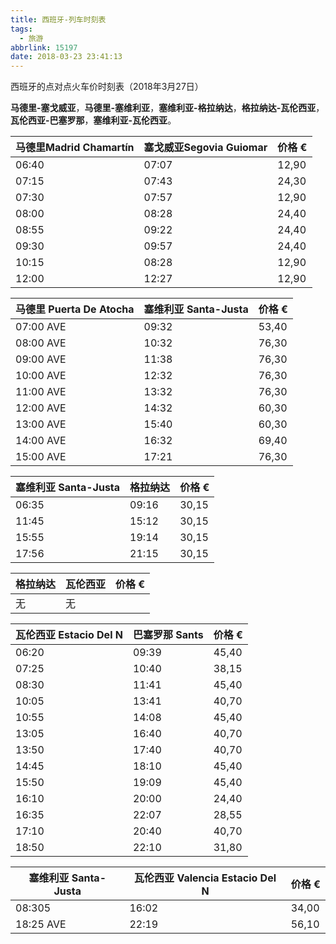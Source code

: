```yaml
---
title: 西班牙-列车时刻表
tags:
  - 旅游
abbrlink: 15197
date: 2018-03-23 23:41:13
---
```


西班牙的点对点火车价时刻表（2018年3月27日）

**马德里-塞戈威亚**，**马德里-塞维利亚**，**塞维利亚-格拉纳达**，**格拉纳达-瓦伦西亚**，**瓦伦西亚-巴塞罗那**，**塞维利亚-瓦伦西亚**。


|   马德里Madrid Chamartín      |        塞戈威亚Segovia Guiomar     | 价格 € |
| ----------------------------- | -------------------------------- | ---- |
|     06:40 | 07:07| 12,90 |
|     07:15 | 07:43| 24,30 |
|     07:30 | 07:57| 12,90 |
|     08:00 | 08:28| 24,40 |
|     08:55 | 09:22| 24,40 |
|     09:30 | 09:57| 24,40 |
|     10:15 | 08:28| 12,90 |
|     12:00 | 12:27| 12,90 |

|   马德里 Puerta De Atocha   |       塞维利亚  Santa-Justa      | 价格 € |
| ----------------------------- | -------------------------------- | -- |
|     07:00 AVE| 09:32| 53,40 |
|     08:00 AVE| 10:32| 76,30 |
|     09:00 AVE| 11:38| 76,30 |
|     10:00 AVE| 12:32| 76,30 |
|     11:00 AVE| 13:32| 76,30 |
|     12:00 AVE| 14:32| 60,30 |
|     13:00 AVE| 15:40| 60,30 |
|     14:00 AVE| 16:32| 69,40 |
|     15:00 AVE| 17:21| 76,30 |

|   塞维利亚  Santa-Justa       |       格拉纳达      | 价格 €|
| ----------------------------- | -------------------------------- | -- |
|     06:35 | 09:16| 30,15 |
|     11:45 | 15:12| 30,15 |
|     15:55 | 19:14| 30,15 |
|     17:56 | 21:15| 30,15 |

|   格拉纳达     |       瓦伦西亚       | 价格 €|
| ----------------------------- | -------------------------------- | -- |
|     无| 无|

|   瓦伦西亚 Estacio Del N   |       巴塞罗那  Sants      | 价格 €|
| ----------------------------- | ----------------------- | ---- | 
|     06:20 | 09:39| 45,40 |
|     07:25 | 10:40| 38,15 |
|     08:30 | 11:41| 45,40 |
|     10:05 | 13:41| 40,70 |
|     10:55 | 14:08| 45,40 |
|     13:05 | 16:40| 40,70 |
|     13:50 | 17:40| 40,70 |
|     14:45 | 18:10| 45,40 |
|     15:50 | 19:09| 45,40 |
|     16:10 | 20:00| 24,40 |
|     16:35 | 22:07| 28,55 |
|     17:10 | 20:40| 40,70 |
|     18:50 | 22:10| 31,80 |

|    塞维利亚 Santa-Justa   |   瓦伦西亚  Valencia Estacio Del N | 价格 €|
| --------------------------| -------------------------------- | -- |
|     08:305 | 16:02| 34,00 |
|     18:25 AVE| 22:19| 56,10 | 
